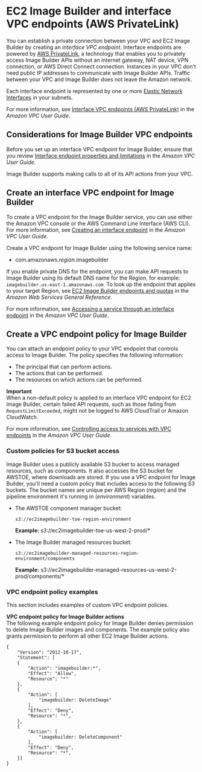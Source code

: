 # EC2 Image Builder and interface VPC endpoints \(AWS PrivateLink\)<a name="vpc-interface-endpoints"></a>

You can establish a private connection between your VPC and EC2 Image Builder by creating an *interface VPC endpoint*\. Interface endpoints are powered by [AWS PrivateLink](http://aws.amazon.com/privatelink), a technology that enables you to privately access Image Builder APIs without an internet gateway, NAT device, VPN connection, or AWS Direct Connect connection\. Instances in your VPC don't need public IP addresses to communicate with Image Builder APIs\. Traffic between your VPC and Image Builder does not leave the Amazon network\.

Each interface endpoint is represented by one or more [Elastic Network Interfaces](https://docs.aws.amazon.com/AWSEC2/latest/UserGuide/using-eni.html) in your subnets\.

For more information, see [Interface VPC endpoints \(AWS PrivateLink\)](https://docs.aws.amazon.com/vpc/latest/userguide/vpce-interface.html) in the *Amazon VPC User Guide*\.

## Considerations for Image Builder VPC endpoints<a name="vpc-endpoint-considerations"></a>

Before you set up an interface VPC endpoint for Image Builder, ensure that you review [Interface endpoint properties and limitations](https://docs.aws.amazon.com/vpc/latest/userguide/vpce-interface.html#vpce-interface-limitations) in the *Amazon VPC User Guide*\.

Image Builder supports making calls to all of its API actions from your VPC\. 

## Create an interface VPC endpoint for Image Builder<a name="vpc-endpoint-create"></a>

To create a VPC endpoint for the Image Builder service, you can use either the Amazon VPC console or the AWS Command Line Interface \(AWS CLI\)\. For more information, see [Creating an interface endpoint](https://docs.aws.amazon.com/vpc/latest/userguide/vpce-interface.html#create-interface-endpoint) in the *Amazon VPC User Guide*\.

Create a VPC endpoint for Image Builder using the following service name: 
+ com\.amazonaws\.*region*\.imagebuilder

If you enable private DNS for the endpoint, you can make API requests to Image Builder using its default DNS name for the Region, for example: `imagebuilder.us-east-1.amazonaws.com`\. To look up the endpoint that applies to your target Region, see [EC2 Image Builder endpoints and quotas](https://docs.aws.amazon.com/general/latest/gr/imagebuilder.html#imagebuilder_region) in the *Amazon Web Services General Reference*\.

For more information, see [Accessing a service through an interface endpoint](https://docs.aws.amazon.com/vpc/latest/userguide/vpce-interface.html#access-service-though-endpoint) in the *Amazon VPC User Guide*\.

## Create a VPC endpoint policy for Image Builder<a name="vpc-endpoint-policy"></a>

You can attach an endpoint policy to your VPC endpoint that controls access to Image Builder\. The policy specifies the following information:
+ The principal that can perform actions\.
+ The actions that can be performed\.
+ The resources on which actions can be performed\.

**Important**  
When a non\-default policy is applied to an interface VPC endpoint for EC2 Image Builder, certain failed API requests, such as those failing from `RequestLimitExceeded`, might not be logged to AWS CloudTrail or Amazon CloudWatch\.

For more information, see [Controlling access to services with VPC endpoints](https://docs.aws.amazon.com/vpc/latest/userguide/vpc-endpoints-access.html) in the *Amazon VPC User Guide*\.

### Custom policies for S3 bucket access<a name="w62aac17c18c19c13c11"></a>

Image Builder uses a publicly available S3 bucket to access managed resources, such as components\. It also accesses the S3 bucket for AWSTOE, where downloads are stored\. If you use a VPC endpoint for Image Builder, you'll need a custom policy that includes access to the following S3 buckets\. The bucket names are unique per AWS Region \(*region*\) and the pipeline environment it's running in \(*environment*\) variables\.
+ The AWSTOE component manager bucket:

  ```
  s3://ec2imagebuilder-toe-region-environment
  ```

  **Example:** s3://ec2imagebuilder\-toe\-us\-west\-2\-prod/\*
+ The Image Builder managed resources bucket:

  ```
  s3://ec2imagebuilder-managed-resources-region-environment/components
  ```

  **Example:** s3://ec2imagebuilder\-managed\-resources\-us\-west\-2\-prod/components/\*

### VPC endpoint policy examples<a name="w62aac17c18c19c13c13"></a>

This section includes examples of custom VPC endpoint policies\.

**VPC endpoint policy for Image Builder actions**  
The following example endpoint policy for Image Builder denies permission to delete Image Builder images and components\. The example policy also grants permission to perform all other EC2 Image Builder actions\.

```
{
    "Version": "2012-10-17",
    "Statement": [
    {
        "Action": "imagebuilder:*",
        "Effect": "Allow",
        "Resource": "*"
    },
    {
        "Action": [
            "imagebuilder: DeleteImage"
        ],
        "Effect": "Deny",
        "Resource": "*",
    },
    {
        "Action": [
            "imagebuilder: DeleteComponent"
        ],
        "Effect": "Deny",
        "Resource": "*",
    }]
}
```